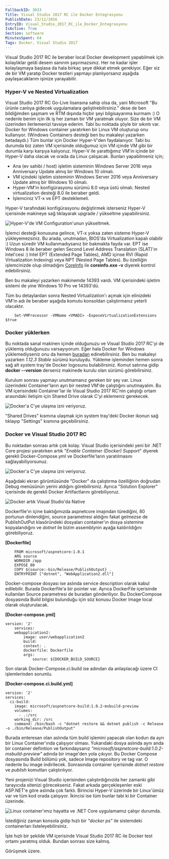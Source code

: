 ```yaml
---
FallbackID: 3033
Title: Visual Studio 2017 RC ile Docker Entegrasyonu
PublishDate: 23/11/2016
EntryID: Visual_Studio_2017_RC_ile_Docker_Entegrasyonu
IsActive: True
Section: software
MinutesSpent: 64
Tags: Docker, Visual Studio 2017
---
```

Visual Studio 2017 RC ile beraber local Docker development yapabilmek için kolaylıklar geldi desem sanırım şaşırmazsınız. Her ne kadar işler kolaylaşmaya başlasa da hala birkaç şeye dikkat etmek gerekiyor. Eğer siz de bir VM yaratıp Docker testleri yapmayı planlıyorsanız aşağıda paylaşacaklarım işinize yarayabilir.

### Hyper-V ve Nested Virtualization

Visual Studio 2017 RC Go-Live lisansına sahip olsa da, yani Microsoft "Bu ürünle canlıya gidecek uygulamalara geliştirebilirsiniz." dese de ben bildiğimden şaşmam ve RTM dışında hiçbir şeyi bilgisayarıma kurmam :) O nedenle benim için ilk iş her zaman bir VM yaratmak oluyor. Size de bir VM üzerinden ilerlemenizi tavsiye ederim. Tabi bu noktada şöyle bir sıkıntı var. Docker for Windows container yaratırken bir Linux VM oluşturup onu kullanıyor. (Windows Containers desteği ben bu makaleyi yazarken betadaydı.) Tüm bunlar için Docker Hyper-V'den faydalanıyor. Tabi bu durumda biz zaten VM içerisinde olduğumuz için VM içinde VM gibi bir durumla karşı karşıya kalıyoruz. Hyper-V ile yarattığımız VM'in içinde bir Hyper-V daha olacak ve orada da Linux çalışacak. Bunları yapabilmeniz için;

* Ana (ev sahibi / host) işletim sisteminin Windows Server 2016 veya Anniversary Update almış bir Windows 10 olmalı.
* VM içindeki işletim sisteminin Windows Server 2016 veya Anniversary Update almış bir Windows 10 olmalı.
* Hyper-VM'in konfigürasyonu sürümü 8.0 veya üstü olmalı. Nested virtualization desteği 8.0 ile beraber geldi.
* İşlemciniz VT-x ve EPT desteklemeli.

Hyper-V tarafındaki konfigürasyonu değiştirmek isterseniz Hyper-V içerisinde makineye sağ tıklayarak upgrade / yükseltme yapabilirsiniz.

![Hyper-V'de VM Configuration'unun yükseltmek.](http://blob.daron.yondem.com/assets/3033/hyperv-1.png)

İşlemci desteği konusuna gelince, VT-x yoksa zaten sisteme Hyper-V yükleyemezsiniz. Bu arada, unutmadan, BIOS'da Virtualization kapalı olabilir :) Uzun süredir VM kullanmadıysanız bir bakmakta fayda var. EPT ise Windows 8 ile beraber gelen Second Level Address Translation (SLAT)'ın Intel'cesi :) Intel EPT (Extended Page Tables), AMD içinse RVI (Rapid Virtualization Indexing) veya NPT (Nested Page Tables). Bu özelliğin işlemcinizde olup olmadığını [CoreInfo](http://technet.microsoft.com/en-us/sysinternals/cc835722) ile **coreinfo.exe -v** diyerek kontrol edebilirsiniz. 

Ben bu makaleyi yazarken makinemde 14393 vardı. VM içerisindeki işletim sistemi de yine Windows 10 Pro ve 14393'dü. 

Tüm bu detaylardan sonra Nested Virtualization'ı açmak için elinizdeki VM'in adı ile beraber aşağıda komutu konsoldan çalıştırmanız yeterli olacaktır.

```
    Set-VMProcessor -VMName <VMADI> -ExposeVirtualizationExtensions $true
```

### Docker yüklerken

Bu noktada sanal makinen içinde olduğunuzu ve Visual Studio 2017 RC'yi de yüklemiş olduğunuzu varsayıyorum. Eğer hala Docker for Windows yüklemediyseniz onu da hemen [buradan](https://docs.docker.com/docker-for-windows/) edinebilirsiniz. Ben bu makaleyi yazarken *1.12.3 Stable* sürümü kuruluydu. Yükleme işleminden hemen sonra sağ alt system tray'de Docker logosunu bulabilirsiniz. Komut satırına gidip **docker --version** derseniz makinede kurulu olan sürümü görebilirsiniz.

Kurulum sonrası yapmayı unutmamanız gereken bir şey var. Linux üzerindeki Container'ların ayrı bir nested VM'de çalıştığını unutmayalım. Bu VM içerisindeki Container'lar ile Visual Studio 2017 RC'nin çalıştığı ortam arasındaki iletişim için Shared Drive olarak C'yi eklemeniz gerekecek. 

![Docker'a C'ye ulaşma izni veriyoruz.](http://blob.daron.yondem.com/assets/3033/docker-step1.png)

"Shared Drives" kısmına ulaşmak için system tray'deki Docker ikonun sağ tıklayıp "Settings" kısmına geçebilirsiniz.

### Docker ve Visual Studio 2017 RC

Bu noktadan sonrası artık çok kolay. Visual Studio içerisindeki yeni bir .NET Core projesi yaratırken artık "*Enable Container (Docker) Support*" diyerek gerekli Docker-Compose.yml ve Dockerfile'ların yaratılmasını sağlayabiliyorsunuz. 

![Docker'a C'ye ulaşma izni veriyoruz.](http://blob.daron.yondem.com/assets/3033/docker-step2.png)

Aşağıdaki ekran görüntüsünde "Docker" da çalıştırma özelliğinin doğrudan Debug menüsünün yerini aldığını görebilirsiniz. Ayrıca "Solution Explorer" içerisinde de gerekli Docker Artifactlarını görebiliyoruz. 

![Docker artık Visual Studio'da Native](http://blob.daron.yondem.com/assets/3033/docker-step3.png)

Dockerfile'ın içine baktığımızda aspnetcore imajından türediğini, 80 portunun dinlendiğini, source parametresi aldığını fakat gelmezse de PublishOutPut klasöründeki dosyaları container'ın dosya sistemine kopyalandığını ve *dotnet* ile bizim assemblynin ayağa kaldırıldığını görebiliyoruz.

**[Dockerfile]**
```
    FROM microsoft/aspnetcore:1.0.1
    ARG source
    WORKDIR /app
    EXPOSE 80
    COPY ${source:-bin/Release/PublishOutput} .
    ENTRYPOINT ["dotnet", "WebApplication2.dll"]
```
    
Docker-compose dosyası ise aslında service description olarak kabul edilebilir. Burada Dockerfile'a bir pointer var. Ayrıca DockerFile içerisinde kullanılan Source parametresi de buradan gönderiliyor. Bu DockerCompose dosyasında Build bilgisi bulunduğu için söz konusu Docker Image local olarak oluşturulacak.  

**[Docker-compose.yml]**
```
version: '2'
    services:
    webapplication2:
        image: user/webapplication2
        build:
        context: .
        dockerfile: Dockerfile
        args:
            source: ${DOCKER_BUILD_SOURCE}
```

Son olarak Docker-Compose.ci.build ise adından da anlaşılacağı üzere CI işlemlerinden sorumlu. 

**[Docker-compose.ci.build.yml]**
```
version: '2'
services:
  ci-build:
    image: microsoft/aspnetcore-build:1.0.2-msbuild-preview
    volumes:
      - .:/src
    working_dir: /src
    command: /bin/bash -c "dotnet restore && dotnet publish -c Release -o ./bin/Release/PublishOutput"
```

Burada enteresan olan aslında tüm build işlemini yapacak olan kodun da ayrı bir Linux Container'ında çalışıyor olması. Yukarıdaki dosya aslında aynı anda bir container definition ve farkındaysanız *"microsoft/aspnetcore-build:1.0.2-msbuild-preview"* adında bir image'den yola çıkıyor. Bu Docker Compose dosyasında Build bölümü yok, sadece Image repository ve tag var. O nedenle bu image indirilecek. Sonrasında container içerisinde *dotnet restore* ve *publish* komutları çalıştırılıyor. 

Yeni projenizi Visual Studio içerisinden çalıştırdığınızda her zamanki gibi tarayıcıda sitenizi görecekseniz. Fakat arkada gerçekleşenler eski ASP.NET'e göre aslında çok farklı. Birincisi Hyper-V üzerinde bir Linux'ümüz var ve tüm kod orada çalışıyor. İkincisi ise tüm bunlar tabi ki bir Container üzerinde.

![Linux container'ımız hayatta ve .NET Core uygulamamız çalışır durumda.](http://blob.daron.yondem.com/assets/3033/docker-step4.png) 

İstediğiniz zaman konsola gidip hızlı bir *"docker ps"* ile sistemdeki containerları listeleyebilirsiniz. 

İşte hızlı bir şekilde VM içerisinde Visual Studio 2017 RC ile Docker test ortamı yaratmış olduk. Bundan sonrası size kalmış.

Görüşmek üzere.
